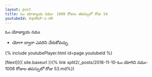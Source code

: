 ```yaml
---
layout: post
title: ఓం యోజ్యాయ నమః- 1008 రోజుల తపస్సులో రోజు 54
youtubeId: KqnMoP-x-nM
---
```

 
 
 ఓం యోజ్యాయ నమః  
 
 -  యోగా ద్వారా ఎవరిని చేరుకోవచ్చు 
 
  
 
  
 
 
 
 
 
 


{% include youtubePlayer.html id=page.youtubeId %}
 
[Next]({{ site.baseurl }}{% link  split2/_posts/2018-11-10-ఓం యోగిని నమః- 1008 రోజుల తపస్సులో రోజు 53.md%})
 
